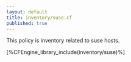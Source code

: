 ```yaml
---
layout: default
title: inventory/suse.cf
published: true
---
```


This policy is inventory related to suse hosts.

[%CFEngine_library_include(inventory/suse)%]
